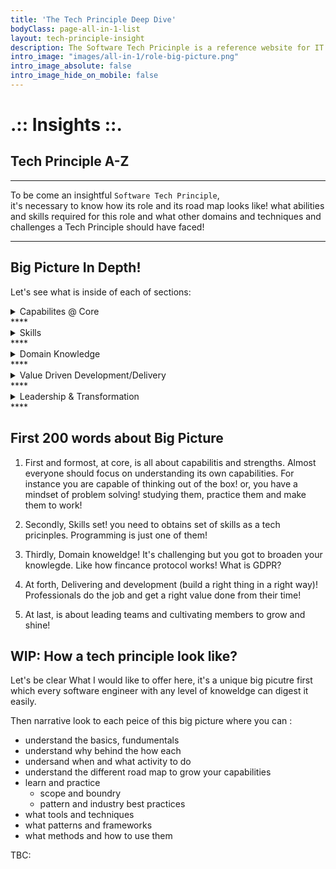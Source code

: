 ```yaml
---
title: 'The Tech Principle Deep Dive'
bodyClass: page-all-in-1-list
layout: tech-principle-insight
description: The Software Tech Pricinple is a reference website for IT & software engineers/developers/consultant who aims to grow to become a technology pricinple. This website contains fundumental basics, concepts, growth roadmaps, techniques, why and hows as well as inisghts to technolgy focusing on delivering value to readers. The Tech Priciples offers a growth model to small-enterprise businesses, offers digital transformations, tech-at-core solutions.
intro_image: "images/all-in-1/role-big-picture.png"
intro_image_absolute: false
intro_image_hide_on_mobile: false
---
```


# .:: Insights ::.
## Tech Principle A-Z
****
To be come an insightful `Software Tech Principle`,  
it's necessary to know how its role and its road map looks like! what abilities and skills required for this role and what other domains and techniques and challenges a Tech Principle should have faced!
****
## Big Picture In Depth!
Let's see what is inside of each of sections:

<details>
<summary>Capabilites @ Core</summary>
<pre> 

`Personal Strengths`:

  1. Learning ability
  2. Math, statistic fundumental knowledge  
  3. First Principle Thinking
  4. Second Order Thikning
  5. Ownership and accountability
  6. Outcome based driver
  7. Dynamic slow motion multitasking
  8. Emotional intelligence
  9. Collaboration
  10. Feedback
     * Giving
     * Reciving
  11. Simplification & navigating through ambigiuty
  12. Working Remotely
  13. System Thinking
  14. Story telling/ explaining
  15. continusly improving
  16. Creative thinking
  17. Listening effectively


`Team capabilities`:

  1. Communication
  2. Collaboration
  3. Control 
  4. Growing Improving plus cultivating
  5. Discovering and Adventuring

</pre>
</details>
****
<details>
<summary>Skills</summary>
<pre>

`Personal Skill Level`

  1. Competency level ( skill measurement) :
     * Novice
     * Advanced beginner
     * Practitioner
     * Proficient
     * expert
  2. Soft consultancy skills
     1. Business awareness
     2. Agile and Lean Principles
     3. Influencing 
     4. Persuading
     5. Communication (Oral/Written)
     6. Negotiation
     7. Facilitation
     8. Conflict resolution
     9. Value articulation
     10. Self confidence
     11. Teamwork
     12. Team building
     13. Positive attitude
     14. Work under pressure
     15. Time management
     16. Adaptibility
     17. Listening effectively
     18. Sociable
     19. Work Ethic
     20. Design thinking "Double Diamond"
  3. Technical skills
     1. Multi-paradigm programming
     2. Source control management
     3. Estimation
     4. DB management
     5. System thinking
     6. Clean code
     7. API and Service Design
     8. Continus Integration
     9. Continus Deployment
     10. Enterpersise Architecture
     11. Web Architecutre
     12. Web Development
     13. Path to Prod
     14. TDD
     15. DDD
     16. Testable solutions
     17. Technical visioning
     18. Release management
     19. Feature development
     20. Cloud native architecutre
     21. Cross Functional development
     22. Backend/Frontend development
     23. Distributed system architechture
     24. Security governance
     25. System monitoring
     26. CI/CD
     27. Dependency management
     28. Software currency 
     29. Team structure
     30. Team skill enhancer
     31. Legacy migrations
     32. Data management
     33. Encryption and decryption
  4. Coaching and Mentoring
     1. Pairing
     2. Questioning
     3. 
  5. Leadership skils
     1. Questioninig
     2. Negotiation
     3. Delegation
     4. Giving directions
     5. Providing standards and conventions
     6. Facilitating sessions
     7. ....
  6. Others
     1. Documenting
     2. STAR explaining 
     3. 10 finger typing
     4. Classifying
     5. Decision tree making
     6. Running brain stroming session 

</pre>
</details>
****
<details>
<summary>Domain Knowledge</summary>
<pre>

  `WIP`
1. A numbered
2. list
   * With some
   * Sub bullets

</pre>
</details>
****
<details>
<summary>Value Driven Development/Delivery</summary>
<pre>

  `WIP`
  1. A numbered
  2. list
     * With some
     * Sub bullets
</pre>
</details>
****
<details>
<summary>Leadership & Transformation</summary>
<pre>
  `WIP`
  1. A numbered
  2. list
     * With some
     * Sub bullets
</pre>
</details>
****

## First 200 words about Big Picture

1. First and formost, at core, is all about capabilitis and strengths.
 Almost everyone should focus on understanding its own capabilities. For instance you are capable of thinking out of the box! or, you have a mindset of problem solving! studying them, practice them and make them to work!

2. Secondly, Skills set! 
you need to obtains set of skills as a tech pricinples. Programming is just one of them!
   
3. Thirdly, Domain knoweldge! It's challenging but you got to broaden your knowlegde. 
Like how fincance protocol works! What is GDPR?

1. At forth, Delivering and development (build a right thing in a right way)! 
Professionals do the job and get a right value done from their time!
   
5. At last, is about leading teams and cultivating members to grow and shine!




## WIP: How a tech principle look like? 
Let's be clear What I would like to offer here, it's a unique big picutre first which every software engineer with any level of knoweldge can digest it easily. 

Then narrative look to each peice of this big picture where you can : 
 - understand the basics, fundumentals
 - understand why behind the how each 
 - undersand when and what activity to do 
 - understand the different road map to grow your capabilities
 - learn and practice
    -  scope and boundry 
    -  pattern and industry best practices
 - what tools and techniques 
 - what patterns and frameworks
 - what methods and how to use them

 TBC:

